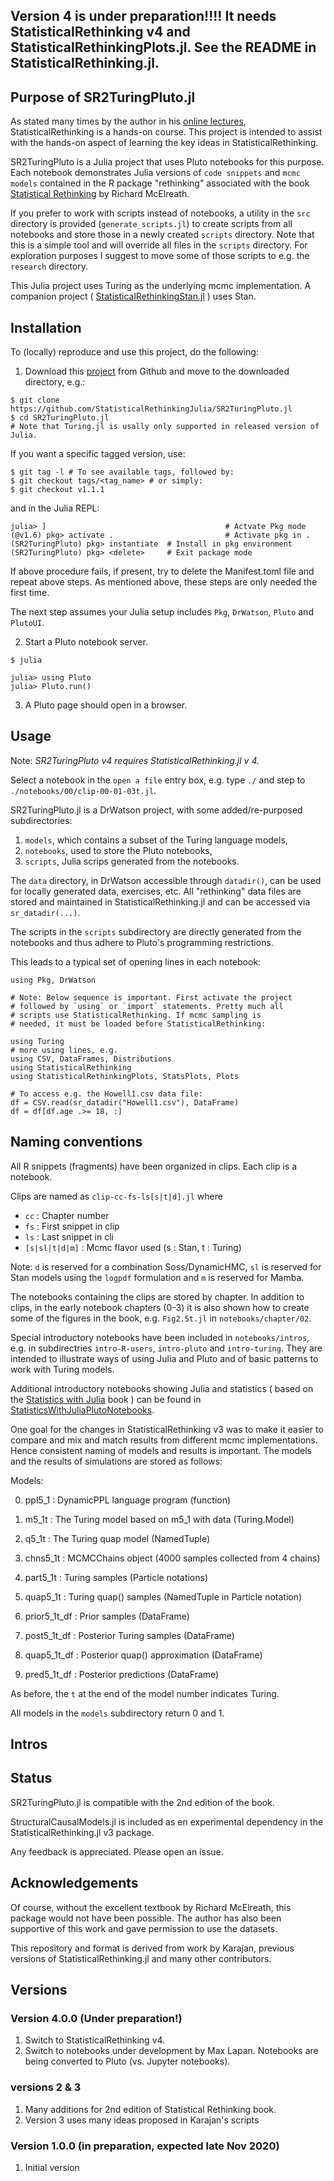 ## Version 4 is under preparation!!!! It needs StatisticalRethinking v4 and StatisticalRethinkingPlots.jl. See the README in StatisticalRethinking.jl.

## Purpose of SR2TuringPluto.jl

As stated many times by the author in his [online lectures](https://www.youtube.com/watch?v=ENxTrFf9a7c&list=PLDcUM9US4XdNM4Edgs7weiyIguLSToZRI), StatisticalRethinking is a hands-on course. This project is intended to assist with the hands-on aspect of learning the key ideas in StatisticalRethinking. 

SR2TuringPluto is a Julia project that uses Pluto notebooks for this purpose. Each notebook demonstrates Julia versions of `code snippets` and `mcmc models` contained in the R package "rethinking" associated with the book [Statistical Rethinking](https://xcelab.net/rm/statistical-rethinking/) by Richard McElreath.

If you prefer to work with scripts instead of notebooks, a utility in the `src` directory is provided (`generate_scripts.jl`) to create scripts from all notebooks and store those in a newly created `scripts` directory. Note that this is a simple tool and will override all files in the `scripts` directory. For exploration purposes I suggest to move some of those scripts to e.g. the `research` directory.

This Julia project uses Turing as the underlying mcmc implementation.  A companion project ( [StatisticalRethinkingStan.jl](https://github.com/StatisticalRethinkingJulia/StatisticalRethinkingStan.jl) ) uses Stan.

## Installation

To (locally) reproduce and use this project, do the following:

1. Download this [project](https://github.com/StatisticalRethinkingJulia/SR2TuringPluto.jl) from Github and move to the downloaded directory, e.g.:

```
$ git clone https://github.com/StatisticalRethinkingJulia/SR2TuringPluto.jl
$ cd SR2TuringPluto.jl
# Note that Turing.jl is usally only supported in released version of Julia.
```

If you want a specific tagged version, use:

```
$ git tag -l # To see available tags, followed by:
$ git checkout tags/<tag_name> # or simply:
$ git checkout v1.1.1
```

and in the Julia REPL:

```
julia> ]                                        # Actvate Pkg mode
(@v1.6) pkg> activate .                         # Activate pkg in .
(SR2TuringPluto) pkg> instantiate  # Install in pkg environment
(SR2TuringPluto) pkg> <delete>     # Exit package mode
```

If above procedure fails, if present, try to delete the Manifest.toml file and repeat above steps. As mentioned above, these steps are only needed the first time.

The next step assumes your Julia setup includes `Pkg`, `DrWatson`, `Pluto` and `PlutoUI`.

2. Start a Pluto notebook server.
```
$ julia

julia> using Pluto
julia> Pluto.run()
```

3. A Pluto page should open in a browser.

## Usage

Note: *SR2TuringPluto v4 requires StatisticalRethinking.jl v 4.*

Select a notebook in the `open a file` entry box, e.g. type `./` and step to `./notebooks/00/clip-00-01-03t.jl`.

SR2TuringPluto.jl is a DrWatson project, with some added/re-purposed subdirectories:

1. `models`, which contains a subset of the Turing language models,
2. `notebooks`, used to store the Pluto notebooks,
3. `scripts`, Julia scrips generated from the notebooks.

The `data` directory, in DrWatson accessible through `datadir()`, can be used for locally generated data, exercises, etc. All "rethinking" data files are stored and maintained in StatisticalRethinking.jl and can be accessed via `sr_datadir(...)`.

The scripts in the `scripts` subdirectory are directly generated from the notebooks and thus adhere to Pluto's programming restrictions.

This leads to a typical set of opening lines in each notebook:
```
using Pkg, DrWatson

# Note: Below sequence is important. First activate the project
# followed by `using` or `import` statements. Pretty much all
# scripts use StatisticalRethinking. If mcmc sampling is
# needed, it must be loaded before StatisticalRethinking:

using Turing
# more using lines, e.g.
using CSV, DataFrames, Distributions
using StatisticalRethinking
using StatisticalRethinkingPlots, StatsPlots, Plots

# To access e.g. the Howell1.csv data file:
df = CSV.read(sr_datadir("Howell1.csv"), DataFrame)
df = df[df.age .>= 18, :]
```

## Naming conventions

All R snippets (fragments) have been organized in clips. Each clip is a notebook. 

Clips are named as `clip-cc-fs-ls[s|t|d].jl` where

* `cc`      : Chapter number
* `fs`      : First snippet in clip
* `ls`      : Last snippet in cli
* `[s|sl|t|d|m]` : Mcmc flavor used (s : Stan, t : Turing)

Note: `d` is reserved for a combination Soss/DynamicHMC, `sl` is reserved for Stan models using the `logpdf` formulation and `m` is reserved for Mamba.

The notebooks containing the clips are stored by chapter.  In addition to clips, in the early notebook chapters (0-3) it is also shown how to create some of the figures in the book, e.g. `Fig2.5t.jl` in `notebooks/chapter/02`.

Special introductory notebooks have been included in `notebooks/intros`, e.g.
in subdirectries `intro-R-users`, `intro-pluto` and `intro-turing`. They are intended to illustrate ways of using Julia and Pluto and of basic patterns to work with Turing models.

Additional introductory notebooks showing Julia and statistics ( based on the [Statistics with Julia](https://statisticswithjulia.org/index.html) book ) can be found in [StatisticsWithJuliaPlutoNotebooks](https://github.com/StatisticalRethinkingJulia/StatisticsWithJuliaPlutoNotebooks.jl).

One goal for the changes in StatisticalRethinking v3 was to make it easier to compare and mix and match results from different mcmc implementations. Hence consistent naming of models and results is important. The models and the results of simulations are stored as follows:

Models:

0. ppl5_1            : DynamicPPL language program (function)
1. m5_1t             : The Turing model based on m5_1 with data (Turing.Model)
2. q5_1t             : The Turing quap model (NamedTuple)

3. chns5_1t          : MCMCChains object (4000 samples collected from 4 chains)
4. part5_1t          : Turing samples (Particle notations)
5. quap5_1t          : Turing quap() samples (NamedTuple in Particle notation)

5. prior5_1t_df      : Prior samples (DataFrame)
6. post5_1t_df       : Posterior Turing samples (DataFrame)
7. quap5_1t_df       : Posterior quap() approximation (DataFrame)
8. pred5_1t_df       : Posterior predictions (DataFrame)

As before, the `t` at the end of the model number indicates Turing.

All models in the `models` subdirectory return 0 and 1.

## Intros

## Status

SR2TuringPluto.jl is compatible with the 2nd edition of the book.

StructuralCausalModels.jl is included as en experimental dependency in the StatisticalRethinking.jl v3 package.

Any feedback is appreciated. Please open an issue.

## Acknowledgements

Of course, without the excellent textbook by Richard McElreath, this package would not have been possible. The author has also been supportive of this work and gave permission to use the datasets.

This repository and format is derived from work by Karajan, previous versions of StatisticalRethinking.jl and many other contributors.

## Versions

### Version 4.0.0 (Under preparation!)

1. Switch to StatisticalRethinking v4.
2. Switch to notebooks under development by Max Lapan. Notebooks are being converted to Pluto (vs. Jupyter notebooks).

### versions 2 & 3

1. Many additions for 2nd edition of Statistical Rethinking book.
2. Version 3 uses many ideas proposed in Karajan's scripts

### Version 1.0.0 (in preparation, expected late Nov 2020)

1. Initial version


